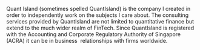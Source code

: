 Quant Island (sometimes spelled QuantIsland) is the company I created in order to independently work on the subjects I care about. The consulting services provided by QuantIsland are not limited to quantitative finance but extend to the much wider realm of FinTech. Since QuantIsland is registered with the Accounting and Corporate Regulatory Authority of Singapore (ACRA) it can be in business  relationships with firms worldwide.
